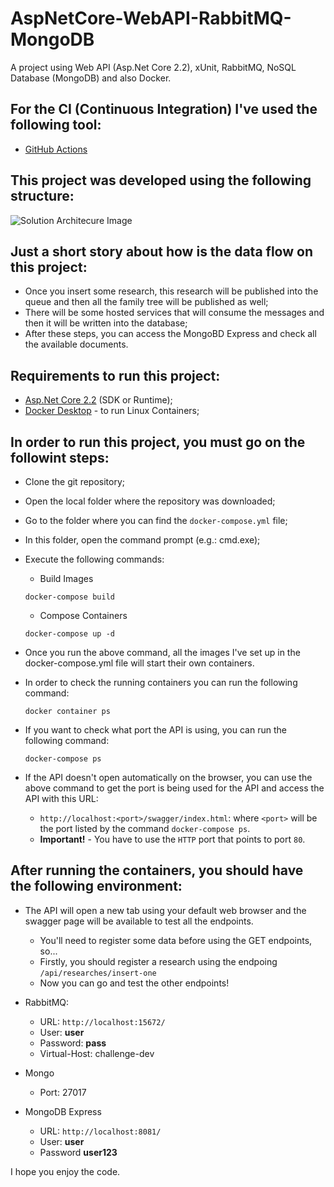 # AspNetCore-WebAPI-RabbitMQ-MongoDB
A project using Web API (Asp.Net Core 2.2), xUnit, RabbitMQ, NoSQL Database (MongoDB) and also Docker.

## For the CI (Continuous Integration) I've used the following tool:

- [GitHub Actions](https://github.com/nmaia/AspNetCore-WebAPI-RabbitMQ-MongoDB/actions)

## This project was developed using the following structure:

![Solution Architecure Image](https://github.com/nmaia/AspNetCore-WebAPI-RabbitMQ-MongoDB/blob/develop/Demo/docs/Project%20Structure/Project_Structure.png)

## Just a short story about how is the data flow on this project:

- Once you insert some research, this research will be published into the queue and then all the family tree will be published as well;
- There will be some hosted services that will consume the messages and then it will be written into the database;
- After these steps, you can access the MongoBD Express and check all the available documents.

## Requirements to run this project:

- [Asp.Net Core 2.2](https://dotnet.microsoft.com/download/dotnet-core/2.2) (SDK or Runtime);
- [Docker Desktop](https://www.docker.com/products/docker-desktop) - to run Linux Containers;

## In order to run this project, you must go on the followint steps:

- Clone the git repository;
- Open the local folder where the repository was downloaded;
- Go to the folder where you can find the `docker-compose.yml` file;
- In this folder, open the command prompt (e.g.: cmd.exe);
- Execute the following commands:
  - Build Images
    
  ```
  docker-compose build
  ```

  - Compose Containers

  ```
  docker-compose up -d
  ```

- Once you run the above command, all the images I've set up in the docker-compose.yml file will start their own containers.

- In order to check the running containers you can run the following command:

  ```
  docker container ps
  ```
  
- If you want to check what port the API is using, you can run the following command:

  ```
  docker-compose ps
  ```
  
- If the API doesn't open automatically on the browser, you can use the above command to get the port is being used for the API and access the API with this URL:

  - `http://localhost:<port>/swagger/index.html`: where `<port>` will be the port listed by the command `docker-compose ps`.
  - **Important!** - You have to use the `HTTP` port that points to port `80`.

## After running the containers, you should have the following environment:

- The API will open a new tab using your default web browser and the swagger page will be available to test all the endpoints.
  - You'll need to register some data before using the GET endpoints, so...
  - Firstly, you should register a research using the endpoing `/api/researches/insert-one`
  - Now you can go and test the other endpoints!

- RabbitMQ:
  - URL: `http://localhost:15672/`
  - User: **user**
  - Password: **pass**
  - Virtual-Host: challenge-dev
- Mongo
  - Port: 27017
- MongoDB Express
  - URL: `http://localhost:8081/`
  - User: **user**
  - Password **user123**

I hope you enjoy the code.
